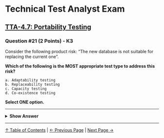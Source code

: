 # Technical Test Analyst Exam

## [TTA-4.7: Portability Testing](../../4-quality-characteristics-for-technical-testing/4.7-portability-testing.md)

### Question #21 (2 Points) - K3

Consider the following product risk: “The new database is not suitable for replacing the current one”.

**Which of the following is the MOST appropriate test type to address this risk?**

    a. Adaptability testing
    b. Replaceability testing
    c. Capacity testing
    d. Co-existence testing

**Select ONE option.**

---

<details>
<summary><strong>Show Answer</strong></summary>

#### Correct Answer: b

    a. Is not correct. Adaptability testing checks whether a given application can function correctly in all intended target environments
    b. Is correct. Replaceability testing focuses on the ability of software components (such as databases) to replace existing components
    c. Is not correct. Capacity testing relates to exercising the maximum limits of a system
    d. Is not correct. Co-existence testing considers the degree to which a test item can function satisfactorily alongside other independent products in a shared environment

</details>

---

[↑ Table of Contents](../../README.md#table-of-contents) | [← Previous Page](question-20.md) | [Next Page →](question-22.md)
